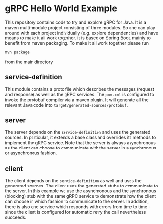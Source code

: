 # gRPC Hello World Example
This repository contains code to try and explore gRPC for Java. It is a maven
multi-module project consisting of three modules. So one can play around with
each project individually (e.g. explore dependencies) and have means to make it
all work together. It is based on Spring Boot, mainly to benefit from maven
packaging. To make it all work together please run

```bash
mvn package 
```

from the main directory

## service-definition
This module contains a proto file which describes the messages (request and
response) as well as the gRPC services. The `pom.xml` is configured to invoke
the protobuf compiler via a maven plugin. It will generate all the relevant
Java code into `target/generated-sources/protobuf`.

## server
The server depends on the `service-definition` and uses the generated sources.
In particular, it extends a base class and overrides its methods to implement
the gRPC service. Note that the server is always asynchronous as the client can
choose to communicate with the server in a synchronous or asynchronous fashion.

## client
The client depends on the `service-definition` as well and uses the generated
sources. The client uses the generated stubs to communicate to the server. In
this example we use the asynchronous and the synchronous (blocking) stub with
the same gRPC service to demonstrate how the client can choose in which fashion
to communicate to the server. In addition, there is also one service which
responds with errors from time to time - since the client is configured for
automatic retry the call nevertheless succeeds.